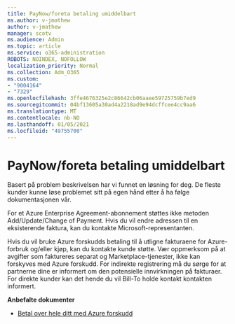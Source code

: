 ```yaml
---
title: PayNow/foreta betaling umiddelbart
ms.author: v-jmathew
author: v-jmathew
manager: scotv
ms.audience: Admin
ms.topic: article
ms.service: o365-administration
ROBOTS: NOINDEX, NOFOLLOW
localization_priority: Normal
ms.collection: Adm_O365
ms.custom:
- "9004164"
- "7329"
ms.openlocfilehash: 3ffe4676325e2c86642cb06aaee59725759b7ed9
ms.sourcegitcommit: 04bf13605a30ad4a2218ad9e94dcffcee4cc9aa6
ms.translationtype: MT
ms.contentlocale: nb-NO
ms.lasthandoff: 01/05/2021
ms.locfileid: "49755700"
---
```

# <a name="paynowmake-payment-immediately"></a>PayNow/foreta betaling umiddelbart

Basert på problem beskrivelsen har vi funnet en løsning for deg. De fleste kunder kunne løse problemet sitt på egen hånd etter å ha følge dokumentasjonen vår.

For et Azure Enterprise Agreement-abonnement støttes ikke metoden Add/Update/Change of Payment. Hvis du vil endre adressen til en eksisterende faktura, kan du kontakte Microsoft-representanten.

Hvis du vil bruke Azure forskudds betaling til å utligne fakturaene for Azure-forbruk og/eller kjøp, kan du kontakte kunde støtte. Vær oppmerksom på at avgifter som faktureres separat og Marketplace-tjenester, ikke kan forskyves med Azure forskudd. For indirekte registrering må du sørge for at partnerne dine er informert om den potensielle innvirkningen på fakturaer. For direkte kunder kan det hende du vil Bill-To holde kontakt kontakten informert.

**Anbefalte dokumenter**

- [Betal over hele ditt med Azure forskudd](https://docs.microsoft.com/azure/cost-management-billing/manage/ea-portal-enrollment-invoices#pay-your-overage-with-your-azure-prepayment)
